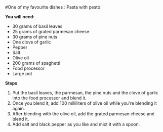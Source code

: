 
#One of my favourite dishes :  Pasta with pesto

**You will need:** 

* 30 grams of basil leaves
* 25 grams of grated parmesan cheese
* 30 grams of pine nuts
* One clove of garlic
* Pepper
* Salt
* Olive oil
* 200 grams of spaghetti 
* Food processor
* Large pot

**Steps** 
1. Put the basil leaves, the parmesan, the pine nuts and the clove of garlic into the food processor and blend it.  
2. Once you blend it, add 100 milliliters of olive oil while you're blending it again. 
3. After blending with the olive oil, add the grated parmesan cheese and blend it. 
4. Add salt and black pepper as you like and mixt it with a spoon.  


